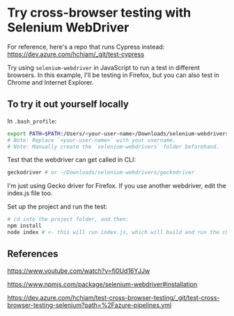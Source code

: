 # Try cross-browser testing with Selenium WebDriver

For reference, here's a repo that runs Cypress instead: <https://dev.azure.com/hchiam/_git/test-cypress>

Try using `selenium-webdriver` in JavaScript to run a test in different browsers. In this example, I'll be testing in Firefox, but you can also test in Chrome and Internet Explorer.

## To try it out yourself locally

In `.bash_profile`:

```bash
export PATH=$PATH:/Users/<your-user-name>/Downloads/selenium-webdrivers
# Note: Replace `<your-user-name>` with your username.
# Note: Manually create the `selenium-webdrivers` folder beforehand.
```

Test that the webdriver can get called in CLI:

```bash
geckodriver # or ~/Downloads/selenium-webdrivers/geckodriver
```

I'm just using Gecko driver for Firefox. If you use another webdriver, edit the index.js file too.

Set up the project and run the test:

```bash
# cd into the project folder, and then:
npm install
node index # <- this will run index.js, which will build and run the chosen Selenium WebDriver
```

## References

<https://www.youtube.com/watch?v=fj0Ud16YJJw>

<https://www.npmjs.com/package/selenium-webdriver#installation>

<https://dev.azure.com/hchiam/test-cross-browser-testing/_git/test-cross-browser-testing-selenium?path=%2Fazure-pipelines.yml>
